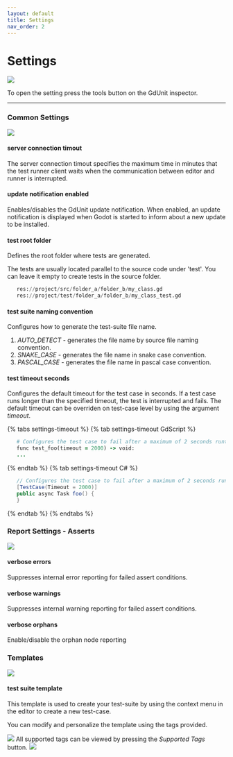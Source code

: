 ```yaml
---
layout: default
title: Settings
nav_order: 2
---
```


# Settings
![](/gdUnit3/assets/images/settings/inspector-settings.png)

To open the setting press the tools button on the GdUnit inspector.

---

### Common Settings
![](/gdUnit3/assets/images/settings/settings-common.png)
#### **server connection timout**
The server connection timout specifies the maximum time in minutes that the test runner client waits when the communication between editor and runner is interrupted.

#### **update notification enabled**
Enables/disables the GdUnit update notification. When enabled, an update notification is displayed when Godot is started to inform about a new update to be installed.

#### **test root folder**
Defines the root folder where tests are generated.

The tests are usually located parallel to the source code under 'test'. You can leave it empty to create tests in the source folder.
```python
   res://project/src/folder_a/folder_b/my_class.gd
   res://project/test/folder_a/folder_b/my_class_test.gd
```

#### **test suite naming convention**
Configures how to generate the test-suite file name. 
1. *AUTO_DETECT* - generates the file name by source file naming convention.
2. *SNAKE_CASE*  - generates the file name in snake case convention.
3. *PASCAL_CASE* - generates the file name in pascal case convention.

#### **test timeout seconds**
Configures the default timeout for the test case in seconds. If a test case runs longer than the specified timeout, the test is interrupted and fails.
The default timeout can be overriden on test-case level by using the argument *timeout*.


{% tabs settings-timeout %}
{% tab settings-timeout GdScript %}
```ruby
   # Configures the test case to fail after a maximum of 2 seconds runtime
   func test_foo(timeout = 2000) -> void:
   ...
```
{% endtab %}
{% tab settings-timeout C# %}
```cs
   // Configures the test case to fail after a maximum of 2 seconds runtime
   [TestCase(Timeout = 2000)]
   public async Task foo() {
   }
```
{% endtab %}
{% endtabs %}


### Report Settings - Asserts
![](/gdUnit3/assets/images/settings/settings-report.png)
#### **verbose errors**
Suppresses internal error reporting for failed assert conditions.

#### **verbose warnings**
Suppresses internal warning reporting for failed assert conditions.

#### **verbose orphans**
Enable/disable the orphan node reporting

### Templates
![](/gdUnit3/assets/images/settings/settings-template.png)

#### **test suite template**

This template is used to create your test-suite by using the context menu in the editor to create a new test-case.

You can modify and personalize the template using the tags provided.  

![](/gdUnit3/assets/images/settings/settings-template-editor.png)
All supported tags can be viewed by pressing the *Supported Tags* button.
![](/gdUnit3/assets/images/settings/settings-template-editor-tags.png)
